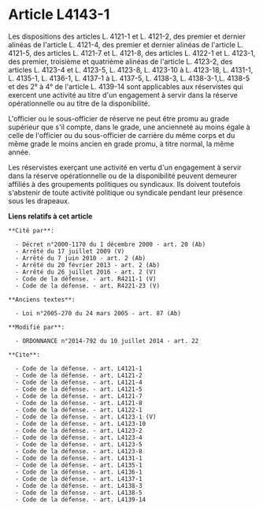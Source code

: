 # Article L4143-1

Les dispositions des articles L. 4121-1 et L. 4121-2, des premier et dernier alinéas de l'article L. 4121-4, des premier et
dernier alinéas de l'article L. 4121-5, des articles L. 4121-7 et L. 4121-8, des articles L. 4122-1 et L. 4123-1, des
premier, troisième et quatrième alinéas de l'article L. 4123-2, des articles L. 4123-4 et L. 4123-5, L. 4123-8, L. 4123-10 à
L. 4123-18, L. 4131-1, L. 4135-1, L. 4136-1, L. 4137-1 à L. 4137-5, L. 4138-3, L. 4138-3-1,L. 4138-5 et des 2° à 4° de
l'article L. 4139-14 sont applicables aux réservistes qui exercent une activité au titre d'un engagement à servir dans la
réserve opérationnelle ou au titre de la disponibilité. 

L'officier ou le sous-officier de réserve ne peut être promu au grade supérieur que s'il compte, dans le grade, une
ancienneté au moins égale à celle de l'officier ou du sous-officier de carrière du même corps et du même grade le moins
ancien en grade promu, à titre normal, la même année. 

Les réservistes exerçant une activité en vertu d'un engagement à servir dans la réserve opérationnelle ou de la disponibilité
peuvent demeurer affiliés à des groupements politiques ou syndicaux. Ils doivent toutefois s'abstenir de toute activité
politique ou syndicale pendant leur présence sous les drapeaux.

**Liens relatifs à cet article**

	**Cité par**:

	  - Décret n°2000-1170 du 1 décembre 2000 - art. 20 (Ab)
	  - Arrêté du 17 juillet 2009 (V)
	  - Arrêté du 7 juin 2010 - art. 2 (Ab)
	  - Arrêté du 20 février 2013 - art. 2 (Ab)
	  - Arrêté du 26 juillet 2016 - art. 2 (V)
	  - Code de la défense. - art. R4211-1 (V)
	  - Code de la défense. - art. R4221-23 (V)

	**Anciens textes**:

	  - Loi n°2005-270 du 24 mars 2005 - art. 87 (Ab)

	**Modifié par**:

	  - ORDONNANCE n°2014-792 du 10 juillet 2014 - art. 22

	**Cite**:

	  - Code de la défense. - art. L4121-1
	  - Code de la défense. - art. L4121-2
	  - Code de la défense. - art. L4121-4
	  - Code de la défense. - art. L4121-5
	  - Code de la défense. - art. L4121-7
	  - Code de la défense. - art. L4121-8
	  - Code de la défense. - art. L4122-1
	  - Code de la défense. - art. L4123-1 (V)
	  - Code de la défense. - art. L4123-10
	  - Code de la défense. - art. L4123-2
	  - Code de la défense. - art. L4123-4
	  - Code de la défense. - art. L4123-5
	  - Code de la défense. - art. L4123-8
	  - Code de la défense. - art. L4131-1
	  - Code de la défense. - art. L4135-1
	  - Code de la défense. - art. L4136-1
	  - Code de la défense. - art. L4137-1
	  - Code de la défense. - art. L4138-3
	  - Code de la défense. - art. L4138-5
	  - Code de la défense. - art. L4139-14
